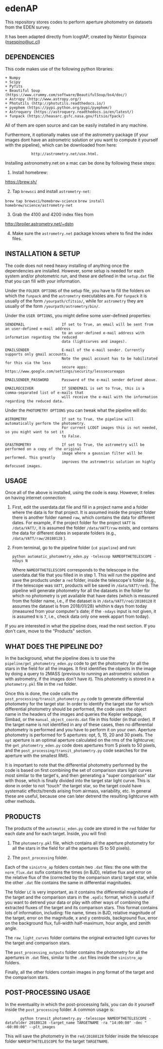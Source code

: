 # edenAP

This repository stores codes to perform aperture photometry on datasets from 
the EDEN survey. 

It has been adapted directly from lcogtAP, created by Néstor Espinoza (nsespino@uc.cl)

DEPENDENCIES
------------

This code makes use of the following python libraries:

    + Numpy
    + Scipy
    + Pyfits
    + Beautiful Soup (https://www.crummy.com/software/BeautifulSoup/bs4/doc/)
    + Astropy (http://www.astropy.org/)
    + Photutils (http://photutils.readthedocs.io/)
    + pyephem (https://pypi.python.org/pypi/pyephem/)
    + Astroquery (https://astroquery.readthedocs.io/en/latest/)
    + funpack (https://heasarc.gsfc.nasa.gov/fitsio/fpack/)

All of them are open source and can be easily installed in any machine. 

Furthermore, it optionally makes use of the astrometry package (if your images 
dont have an astrometric solution or you want to compute it yourself with the pipeline), 
which can be downloaded from here: 

                http://astrometry.net/use.html. 

Installing astronometry.net on a mac can be done by following these steps:

1. Install homebrew:

https://brew.sh/

2. Tap `brewsci` and install `astrometry-net`:

```brew tap brewsci/homebrew-science```
```brew install homebrew/science/astrometry-net```

3. Grab the 4100 and 4200 index files from

http://broiler.astrometry.net/~dstn

4.  Make sure the `astrometry.net` package knows where to find the index files.

INSTALLATION & SETUP
--------------------

The code does not need heavy installing of anything once the dependencies are installed. However, 
some setup is needed for each system and/or photometric run, and these are defined in the `setup.dat` 
file that you can fill with your information.

Under the `FOLDER OPTIONS` of the setup file, you have to fill the folders on which the `funpack` and 
the `astrometry` executables are. For `funpack` it is usually of the form `/yourpath/cfitsio/`, while 
for `astrometry` they are usually of the form `/yourpath/astrometry/bin/`.

Under the `USER OPTIONS`, you might define some user-defined properties:

    SENDEMAIL                 If set to True, an email will be sent from an user-defined e-mail address 
                              to an user-defined e-mail address with information regarding the reduced 
                              data (lightcurves and images).

    EMAILSENDER               E-mail of the e-mail sender. Currently supports only gmail accounts. 
                              Note the gmail account has to be habilitated for this via the less 
                              secure apps: https://www.google.com/settings/security/lesssecureapps

    EMAILSENDER_PASSWORD      Password of the e-mail sender defined above.

    EMAILRECEIVER             If SENDEMAIL is set to True, this is a comma-separated list of e-mails that 
                              will receive the e-mail with the information regarding the reduced data.

Under the `PHOTOMETRY OPTIONS` you can tweak what the pipeline will do:

    ASTROMETRY                If set to True, the pipeline will automatically perform the photometry.
                              For current LCOGT images this is not needed, so you might want to set it 
                              to False.

    GFASTROMETRY              If set to True, the astrometry will be performed on a copy of the original 
                              image where a gaussian filter will be performed. This greatly 
                              improves the astrometric solution on highly defocused images.

USAGE
------------

Once all of the above is installed, using the code is easy. However, it relies 
on having internet connection:

 1. First, edit the userdata.dat file and fill in a project name and a folder 
    where the data is for that project. It is assumed inside the project 
    folder there is another folder named `raw`, which contains the data 
    for different dates. For example, if the project folder for the 
    project `VATT` is `/data/VATT/`, it is assumed 
    the folder `/data/VATT/raw` exists, and contains 
    the data for different dates in separate folders (e.g., 
    `/data/VATT/raw/20180128` ).

2. From terminal, go to the pipeline folder (`cd pipeline`) and run:

       python automatic_photometry_eden.py -telescop NAMEOFTHETELESCOPE -ndays N

   Where `NAMEOFTHETELESCOPE` corresponds to the telescope in the userdata.dat file 
   that you filled in in step 1. This will run the pipeline and save the products 
   under a `red` folder, inside the telescope's folder (e.g., if the telescope was 
   `VATT`, products will be saved in `/data/VATT/red`). 
   The pipeline will generate photometry for all the datasets in the folder for which no 
   photometry is yet available that have dates (which is measured from the folder name, 
   i.e., if the dataset is in `/data/VATT/red/20180128` it assumes 
   the dataset is from 2018/01/28) whithin `N` days from today (measured from your 
   computer's date; if the `-ndays` input is not given, it is assumed `N` is `7`, i.e., 
   check data only one week appart from today).

If you are interested in what the pipeline does, read the next section. If you don't care, 
move to the "Products" section.

WHAT DOES THE PIPELINE DO?
---------------------------

In the background, what the pipeline does is to use the `pipeline/get_photometry_eden.py` 
code to get the photometry for all the stars in the field for all the images. It first 
identifies the objects in the image by doing a query to 2MASS (previous to running an 
astrometric solution with astrometry, if the images don't have it). This photometry is 
stored in a `photometry.pkl` file in the `red` folder.

Once this is done, the code calls the `post_processing/transit_photometry.py` code to generate 
differential photometry for the target star. In order to identify the target star for which 
differential photometry should be performed, the code uses the object name in the headers of 
the images and queries the Kepler webpage, Simbad, or the `manual_object_coords.dat` file in 
this folder (in that order). If the target name is not identified in any of these cases, then 
no differential photometry is performed and you have to perform it on your own. Aperture photometry 
is performed for 5 apertures: opt, 5, 15, 20 and 30 pixels. The `opt` aperture is an optimal aperture 
calculated on the rms of the lightcurve; the `get_photometry_eden.py` code does apertures from 5 
pixels to 50 pixels, and the `post_processing/transit_photometry.py` code searches for the aperture 
with the smallest RMS.

It is important to note that the differential photometry performed by the code is based on first 
combining the set of comparison stars light curves most similar to the target's, and then generating 
a "super comparison" star with those, which is finally divided into the target star light curve. This is done 
in order to not "touch" the target star, so the target could have systematic effects/trends arising 
from airmass, variability, etc. In general these are useful, because one can later detrend the 
resulting lightcurve with other methods. 

PRODUCTS
--------

The products of the `automatic_eden.py` code are stored in the `red` folder for each date and for 
each target. Inside, you will find:

 1. The `photometry.pkl` file, which contains all the aperture photometry for all the stars in the field 
    for all the apertures (5 to 50 pixels).

 2. The `post_processing` folder.

Each of the `sinistro_ap` folders contain two `.dat` files: the one with the `norm_flux.dat` sufix contains the 
times (in BJD), relative flux and error on the relative flux of the (corrected by the comparison stars) target 
star, while the other `.dat` file contains the same in differential magnitudes. 

The folder `LC` is very important, as it contains the differential magnitude of the target and the comparison 
stars in the `.epdlc` format, which is useful if you want to detrend your data or play with other ways of combining 
the extracted fluxes of the target and its comparison stars. This format contains lots of information, including: 
file name, times in BJD, relative magnitude of the target, error on the magnitude, x and y centroids, background flux, 
error on the background flux, full-width half-maximum, hour angle, and zenith angle.

The `raw_light_curves` folder contains the original extracted light curves for the target and comparison stars.

The `post_processing_outputs` folder contains the photometry for all the apertures in `.dat` files, similar to the 
`.dat` files inside the `sinistro_ap` folders. 

Finally, all the other folders contain images in png format of the target and the comparison stars.


POST-PROCESSING USAGE
----------------------

In the eventuality in which the post-processing fails, you can do it yourself inside the `post_processing` folder. 
A common usage is:

           python transit_photometry.py -telescope NAMEOFTHETELESCOPE -datafolder 20180128 -target_name TARGETNAME -ra "14:00:00" -dec " -60:00:00" --plt_images

This will save the photometry in the `red/20180128` folder inside the telescope folder `NAMEOFTHETELESCOPE` for the target 
`TARGETNAME`.

